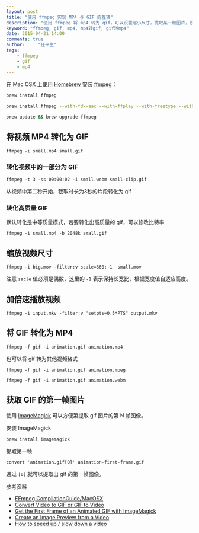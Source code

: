 ```yaml
---
layout: post
title: "使用 ffmpeg 实现 MP4 与 GIF 的互转"
description: "使用 ffmpeg 将 mp4 转为 gif，可以设置缩小尺寸，提取某一帧图片，设置转换为 gif 的图片质量。"
keyword: "ffmpeg, gif, mp4, mp4转gif, gif转mp4"
date: 2015-04-21 14:00
comments: true
author:     "任平生"
tags:
    - ffmpeg
    - gif
    - mp4
---
```

在 Mac OSX 上使用 [Homebrew](http://brew.sh/) 安装 [ffmpeg](https://www.ffmpeg.org/)：

```bash
brew install ffmpeg

brew install ffmpeg --with-fdk-aac --with-ffplay --with-freetype --with-libass --with-libquvi --with-libvorbis --with-libvpx --with-opus --with-x265

brew update && brew upgrade ffmpeg
```

## 将视频 MP4 转化为 GIF
```
ffmpeg -i small.mp4 small.gif
```

### 转化视频中的一部分为 GIF
```
ffmpeg -t 3 -ss 00:00:02 -i small.webm small-clip.gif
```
从视频中第二秒开始，截取时长为3秒的片段转化为 gif

### 转化高质量 GIF
默认转化是中等质量模式，若要转化出高质量的 gif，可以修改比特率
```
ffmpeg -i small.mp4 -b 2048k small.gif
```


## 缩放视频尺寸
```
ffmpeg -i big.mov -filter:v scale=360:-1  small.mov
```
注意 `sacle` 值必须是偶数，这里的 `-1` 表示保持长宽比，根据宽度值自适应高度。

## 加倍速播放视频
```
ffmpeg -i input.mkv -filter:v "setpts=0.5*PTS" output.mkv
```


## 将 GIF 转化为 MP4
```
ffmpeg -f gif -i animation.gif animation.mp4
```

也可以将 gif 转为其他视频格式
```
ffmpeg -f gif -i animation.gif animation.mpeg

ffmpeg -f gif -i animation.gif animation.webm
```

## 获取 GIF 的第一帧图片
使用 [ImageMagick](http://www.imagemagick.org/) 可以方便第提取 gif 图片的第 N 帧图像。

安装 ImageMagick
```
brew install imagemagick
```

提取第一帧
```
convert 'animation.gif[0]' animation-first-frame.gif
```
通过 `[0]` 就可以提取出 gif 的第一帧图像。


参考资料

* [FFmpeg CompilationGuide/MacOSX](https://trac.ffmpeg.org/wiki/CompilationGuide/MacOSX)
* [Convert Video to GIF or GIF to Video](http://davidwalsh.name/convert-video-gif)
* [Get the First Frame of an Animated GIF with ImageMagick](http://davidwalsh.name/first-frame-animated-gif)
* [Create an Image Preview from a Video](http://davidwalsh.name/create-image-preview-video)
* [How to speed up / slow down a video](https://trac.ffmpeg.org/wiki/How%20to%20speed%20up%20/%20slow%20down%20a%20video)